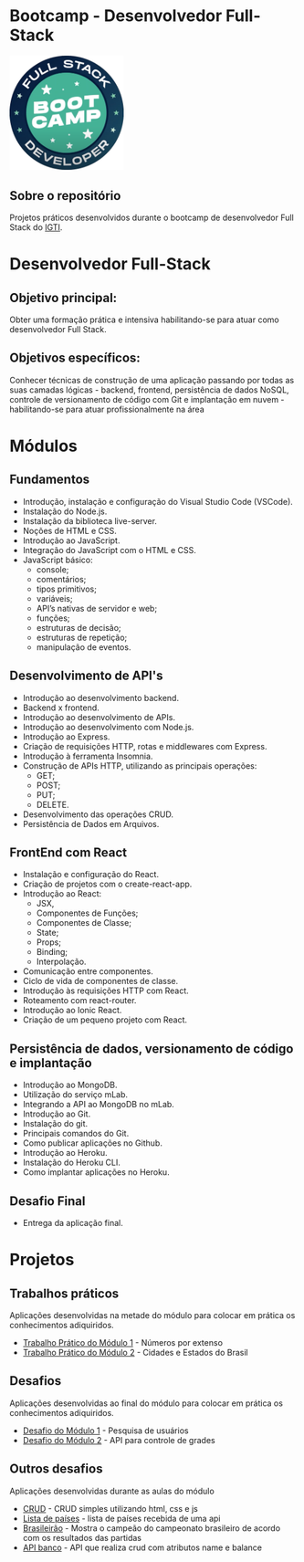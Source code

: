 # Bootcamp - Desenvolvedor Full-Stack
 
<img src="image/full-stack-logo.png" width="200">

## Sobre o repositório

Projetos práticos desenvolvidos durante o bootcamp de desenvolvedor Full Stack do [IGTI](https://www.igti.com.br/).

# Desenvolvedor Full-Stack

## Objetivo principal: 
Obter uma formação prática e intensiva habilitando-se para atuar como desenvolvedor Full Stack.

## Objetivos específicos:
Conhecer técnicas de construção de uma aplicação passando 
por todas as suas camadas lógicas - backend, frontend, 
persistência de dados NoSQL, controle de versionamento 
de código com Git e implantação em nuvem - habilitando-se 
para atuar profissionalmente na área

# Módulos

## Fundamentos
- Introdução, instalação e configuração do Visual Studio Code (VSCode). 
- Instalação do Node.js. 
- Instalação da biblioteca live-server. 
- Noções de HTML e CSS. 
- Introdução ao JavaScript. 
- Integração do JavaScript com o HTML e CSS. 
- JavaScript básico:
  - console; 
  - comentários;
  - tipos primitivos;
  - variáveis;
  - API’s nativas de servidor e web;
  - funções;
  - estruturas de decisão;
  - estruturas de repetição;
  - manipulação de eventos.
  
## Desenvolvimento de API's
- Introdução ao desenvolvimento backend. 
- Backend x frontend. 
- Introdução ao desenvolvimento de APIs. 
- Introdução ao desenvolvimento com Node.js. 
- Introdução ao Express. 
- Criação de requisições HTTP, rotas e middlewares com Express. 
- Introdução à ferramenta Insomnia. 
- Construção de APIs HTTP, utilizando as principais operações: 
  - GET;
  - POST; 
  - PUT;
  - DELETE. 
- Desenvolvimento das operações CRUD.
- Persistência de Dados em Arquivos.

## FrontEnd com React
- Instalação e configuração do React.
- Criação de projetos com o create-react-app.
- Introdução ao React:
  - JSX, 
  - Componentes de Funções;
  - Componentes de Classe;
  - State;
  - Props;
  - Binding;
  - Interpolação. 
- Comunicação entre componentes.
- Ciclo de vida de componentes de classe. 
- Introdução às requisições HTTP com React.
- Roteamento com react-router.
- Introdução ao Ionic React.
- Criação de um pequeno projeto com React.

## Persistência de dados, versionamento de código e implantação
- Introdução ao MongoDB.
- Utilização do serviço mLab.
- Integrando a API ao MongoDB no mLab.
- Introdução ao Git. 
- Instalação do git. 
- Principais comandos do Git. 
- Como publicar aplicações no Github.
- Introdução ao Heroku. 
- Instalação do Heroku CLI. 
- Como implantar aplicações no Heroku.

## Desafio Final
- Entrega da aplicação final.

# Projetos
## Trabalhos práticos
Aplicações desenvolvidas na metade do módulo para colocar em prática os conhecimentos adiquiridos.

- [Trabalho Prático do Módulo 1](https://github.com/rafa-guimaraes/bootcamp-full-stack/tree/master/trabalhos-praticos/trabalho-pratico-1) - Números por extenso
- [Trabalho Prático do Módulo 2](https://github.com/rafa-guimaraes/bootcamp-full-stack/tree/master/trabalhos-praticos/trabalho-pratico-2) - Cidades e Estados do Brasil

## Desafios
Aplicações desenvolvidas ao final do módulo para colocar em prática os conhecimentos adiquiridos.

- [Desafio do Módulo 1](https://github.com/rafa-guimaraes/bootcamp-full-stack/tree/master/desafios/desafio-1) - Pesquisa de usuários
- [Desafio do Módulo 2](https://github.com/rafa-guimaraes/bootcamp-full-stack/tree/master/desafios/desafio-2) - API para controle de grades

## Outros desafios
Aplicações desenvolvidas durante as aulas do módulo

- [CRUD](https://github.com/rafa-guimaraes/bootcamp-full-stack/tree/master/outros-desafios/crud) - CRUD simples utilizando html, css e js
- [Lista de países](https://github.com/rafa-guimaraes/bootcamp-full-stack/tree/master/outros-desafios/lista-paises) - lista de países recebida de uma api
- [Brasileirão](https://github.com/rafa-guimaraes/bootcamp-full-stack/tree/master/outros-desafios/brasileirao) - Mostra o campeão do campeonato brasileiro de acordo com os resultados das partidas
- [API banco](https://github.com/rafa-guimaraes/bootcamp-full-stack/tree/master/outros-desafios/my-bank-api) - API que realiza crud com atributos name e balance
